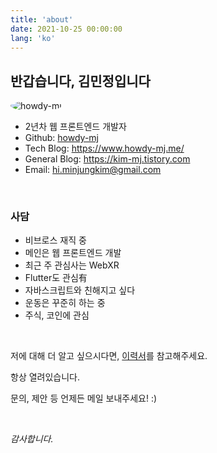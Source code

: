 ```yaml
---
title: 'about'
date: 2021-10-25 00:00:00
lang: 'ko'
---
```


## 반갑습니다, 김민정입니다

<div class="img-div" style="width: 200px">
  <img src="https://avatars.githubusercontent.com/u/58619071?v=4" alt="howdy-mj" style="border-radius: 50%;">
</div>

- 2년차 웹 프론트엔드 개발자
- Github: <a href="https://github.com/howdy-mj" target="_blank">howdy-mj</a>
- Tech Blog: <a href="https://www.howdy-mj.me/" target="_blank">https://www.howdy-mj.me/</a>
- General Blog: <a href="https://kim-mj.tistory.com/" target="_blank">https://kim-mj.tistory.com</a>
- Email: <a href="mailto:hi.minjungkim@gmail.com" target="_blank">hi.minjungkim@gmail.com</a>

<br>

### 사담

- 비브로스 재직 중
- 메인은 웹 프론트엔드 개발
- 최근 주 관심사는 WebXR
- Flutter도 관심有
- 자바스크립트와 친해지고 싶다
- 운동은 꾸준히 하는 중
- 주식, 코인에 관심

<br>

저에 대해 더 알고 싶으시다면, <a href="https://howdy-mj-resume.vercel.app/" target="_blank">이력서</a>를 참고해주세요.

항상 열려있습니다.

문의, 제안 등 언제든 메일 보내주세요! :)

<br>

_감사합니다._
